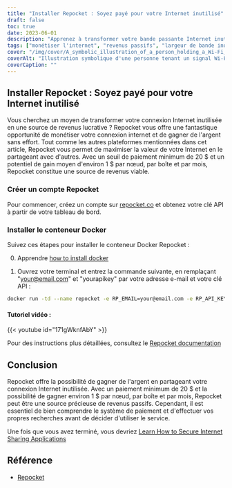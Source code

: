 ```yaml
---
title: "Installer Repocket : Soyez payé pour votre Internet inutilisé"
draft: false
toc: true
date: 2023-06-01
description: "Apprenez à transformer votre bande passante Internet inutilisée en un flux de revenus passifs en la partageant avec d'autres."
tags: ["monétiser l'internet", "revenus passifs", "largeur de bande inutilisée", "partager l'internet", "gagner de l'argent", "internet connection", "d'égal à égal", "Repocket", "EarnApp", "HoneyGain", "VPN", "le grattage", "options de paiement", "mandats", "BTC", "LTC", "MATIC", "revenus", "flexibilité", "clé api", "gagner de l'argent grâce à l'internet non utilisé", "monétiser la connexion internet", "revenus passifs grâce au partage de l'internet", "gagner de l'argent sans effort", "seuil minimal de paiement", "potentiel de gain moyen", "Conteneur Docker Repocket", "Documentation Repocket", "comprendre parfaitement le système de paiement", "effectuer des recherches avant d'utiliser"]
cover: "/img/cover/A_symbolic_illustration_of_a_person_holding_a_Wi-Fi_signal.png"
coverAlt: "Illustration symbolique d'une personne tenant un signal Wi-Fi avec des symboles d'argent coulant dans sa poche."
coverCaption: ""
---
```


## Installer Repocket : Soyez payé pour votre Internet inutilisé

Vous cherchez un moyen de transformer votre connexion Internet inutilisée en une source de revenus lucrative ? Repocket vous offre une fantastique opportunité de monétiser votre connexion internet et de gagner de l'argent sans effort. Tout comme les autres plateformes mentionnées dans cet article, Repocket vous permet de maximiser la valeur de votre Internet en le partageant avec d'autres. Avec un seuil de paiement minimum de 20 $ et un potentiel de gain moyen d'environ 1 $ par nœud, par boîte et par mois, Repocket constitue une source de revenus viable.

### Créer un compte Repocket
Pour commencer, créez un compte sur [repocket.co](https://link.repocket.co/pyqL) et obtenez votre clé API à partir de votre tableau de bord.

### Installer le conteneur Docker
Suivez ces étapes pour installer le conteneur Docker Repocket :

0. Apprendre [how to install docker](https://simeononsecurity.ch/other/creating-profitable-low-powered-crypto-miners/#installing-docker)

1. Ouvrez votre terminal et entrez la commande suivante, en remplaçant "your@email.com" et "yourapikey" par votre adresse e-mail et votre clé API :
```bash
docker run -td --name repocket -e RP_EMAIL=your@email.com -e RP_API_KEY=yourapikey -d --restart=always repocket/repocket
```

#### Tutoriel vidéo :

{{< youtube id="171gWknfAbY" >}}

Pour des instructions plus détaillées, consultez le [Repocket documentation](https://link.repocket.co/pyqL)

## Conclusion
Repocket offre la possibilité de gagner de l'argent en partageant votre connexion Internet inutilisée. Avec un paiement minimum de 20 $ et la possibilité de gagner environ 1 $ par nœud, par boîte et par mois, Repocket peut être une source précieuse de revenus passifs. Cependant, il est essentiel de bien comprendre le système de paiement et d'effectuer vos propres recherches avant de décider d'utiliser le service.

Une fois que vous avez terminé, vous devriez [Learn How to Secure Internet Sharing Applications](https://simeononsecurity.ch/other/how-to-secure-internet-sharing-applications/)

## Référence
- [Repocket](https://link.repocket.co/pyqL)
